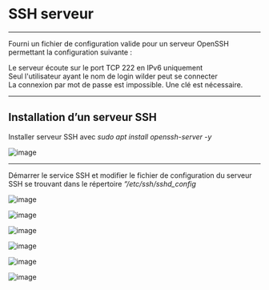 # SSH serveur

_______

Fourni un fichier de configuration valide pour un serveur OpenSSH permettant la configuration suivante :   

Le serveur écoute sur le port TCP 222 en IPv6 uniquement   
Seul l'utilisateur ayant le nom de login wilder peut se connecter   
La connexion par mot de passe est impossible. Une clé est nécessaire.   

____

## Installation d’un serveur SSH 

Installer serveur SSH avec _sudo apt install openssh-server -y_  

![image](https://github.com/techerbeatrice/ssh_server/assets/138071140/cfc0049a-e5bb-46e4-b344-70a4d25fd907)

___

Démarrer le service SSH et modifier le fichier de configuration du serveur SSH se trouvant dans le répertoire _“/etc/ssh/sshd_config_ 

![image](https://github.com/techerbeatrice/ssh_server/assets/138071140/c177a103-2599-4bc1-b5b6-a7654fef8138)

![image](https://github.com/techerbeatrice/ssh_server/assets/138071140/f1376d49-f46d-479c-a6cb-95a78851f4aa)

![image](https://github.com/techerbeatrice/ssh_server/assets/138071140/f6e4f77a-c47d-43cf-bf07-eba16b132bd4)

![image](https://github.com/techerbeatrice/ssh_server/assets/138071140/cd8479f5-e500-4000-8db3-d5f1b3665ddf)

![image](https://github.com/techerbeatrice/ssh_server/assets/138071140/34af70ba-b24d-445d-825e-1c1c4505fbd3)

![image](https://github.com/techerbeatrice/ssh_server/assets/138071140/fb3c4dea-2a9d-43a1-85fb-e9b3c301d987)




